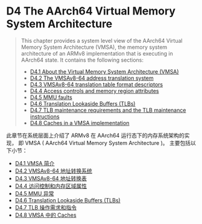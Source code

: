 # D4 The AArch64 Virtual Memory System Architecture

>This chapter provides a system level view of the AArch64 Virtual Memory System Architecture (VMSA),
>the memory system architecture of an ARMv8 implementation that is executing in AArch64 state. 
>It contains the following sections:
>   * [D4.1 About the Virtual Memory System Architecture (VMSA)](d41_about_the_virtual_memory_system_architecture_v_.md)
>   * [D4.2 The VMSAv8-64 address translation system](d42_the_vmsav8-64_address_translation_system.md)
>   * [D4.3 VMSAv8-64 translation table format descriptors](d43_vmsav8-64_translation_table_format_descriptors.md)
>   * [D4.4 Access controls and memory region attributes](d44_access_controls_and_memory_region_attributes.md)
>   * [D4.5 MMU faults](d45_mmu_faults.md)
>   * [D4.6 Translation Lookaside Buffers (TLBs)](d46_translation_lookaside_buffers_tlbs.md)
>   * [D4.7 TLB maintenance requirements and the TLB maintenance instructions](d47_tlb_maintenance_requirements_and_the_tlb_maint.md)
>   * [D4.8 Caches in a VMSA implementation](d48_caches_in_a_vmsa_implementation.md)

此章节在系统层面上介绍了 ARMv8 在 AArch64 运行态下的内存系统架构的实现，
即 VMSA ( AArch64 Virtual Memory System Architecture )。
主要包括以下小节：


   * [D4.1 VMSA 简介](d41_about_the_virtual_memory_system_architecture_v_.md)
   * [D4.2 VMSAv8-64 地址转换系统](d42_the_vmsav8-64_address_translation_system.md)
   * [D4.3 VMSAv8-64 地址转换表](d43_vmsav8-64_translation_table_format_descriptors.md)
   * [D4.4 访问控制和内存区域属性](d44_access_controls_and_memory_region_attributes.md)
   * [D4.5 MMU 异常](d45_mmu_faults.md)
   * [D4.6 Translation Lookaside Buffers (TLBs)](d46_translation_lookaside_buffers_tlbs.md)
   * [D4.7 TLB 操作需求和指令](d47_tlb_maintenance_requirements_and_the_tlb_maint.md)
   * [D4.8 VMSA 中的 Caches](d48_caches_in_a_vmsa_implementation.md)